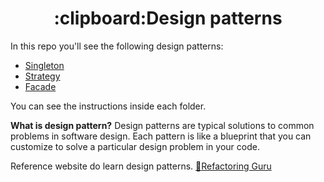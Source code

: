 <h1 align="center">:clipboard:Design patterns</h1>
<p>In this repo you'll see the following design patterns:</p>

- [Singleton](https://github.com/AleehSophia/padroes-de-projeto/tree/main/Singleton)
- [Strategy](https://github.com/AleehSophia/padroes-de-projeto/tree/main/Strategy)
- [Facade](https://github.com/AleehSophia/padroes-de-projeto/tree/main/Facade)

You can see the instructions inside each folder.

**What is design pattern?** Design patterns are typical solutions to common problems
in software design. Each pattern is like a blueprint
that you can customize to solve a particular
design problem in your code.

Reference website do learn design patterns. [:paperclip:Refactoring Guru](https://refactoring.guru/design-patterns)